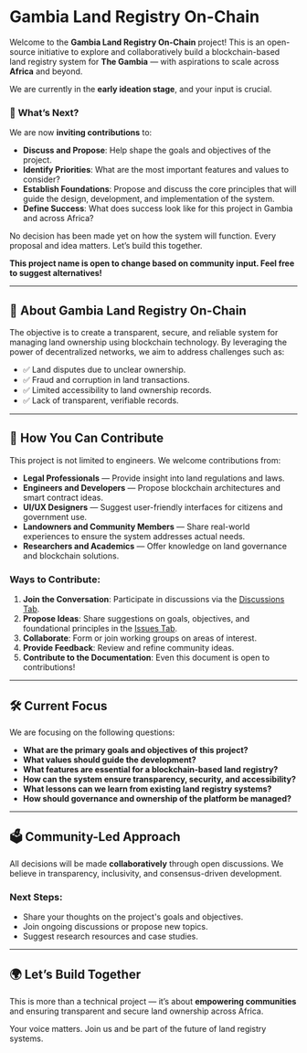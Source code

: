# Gambia Land Registry On-Chain  

Welcome to the **Gambia Land Registry On-Chain** project! This is an open-source initiative to explore and collaboratively build a blockchain-based land registry system for **The Gambia** — with aspirations to scale across **Africa** and beyond.  

We are currently in the **early ideation stage**, and your input is crucial.  

### 🚀 **What’s Next?**  
We are now **inviting contributions** to:  
- **Discuss and Propose**: Help shape the goals and objectives of the project.  
- **Identify Priorities**: What are the most important features and values to consider?  
- **Establish Foundations**: Propose and discuss the core principles that will guide the design, development, and implementation of the system.  
- **Define Success**: What does success look like for this project in Gambia and across Africa?  

No decision has been made yet on how the system will function. Every proposal and idea matters. Let’s build this together.  

**This project name is open to change based on community input. Feel free to suggest alternatives!**  

---

## 📖 **About Gambia Land Registry On-Chain**  

The objective is to create a transparent, secure, and reliable system for managing land ownership using blockchain technology. By leveraging the power of decentralized networks, we aim to address challenges such as:  

- ✅ Land disputes due to unclear ownership.  
- ✅ Fraud and corruption in land transactions.  
- ✅ Limited accessibility to land ownership records.  
- ✅ Lack of transparent, verifiable records.  

---

## 🤝 **How You Can Contribute**  

This project is not limited to engineers. We welcome contributions from:  

- **Legal Professionals** — Provide insight into land regulations and laws.  
- **Engineers and Developers** — Propose blockchain architectures and smart contract ideas.  
- **UI/UX Designers** — Suggest user-friendly interfaces for citizens and government use.  
- **Landowners and Community Members** — Share real-world experiences to ensure the system addresses actual needs.  
- **Researchers and Academics** — Offer knowledge on land governance and blockchain solutions.  

### Ways to Contribute:  

1. **Join the Conversation**: Participate in discussions via the [Discussions Tab](../../discussions).  
2. **Propose Ideas**: Share suggestions on goals, objectives, and foundational principles in the [Issues Tab](../../issues).  
3. **Collaborate**: Form or join working groups on areas of interest.  
4. **Provide Feedback**: Review and refine community ideas.  
5. **Contribute to the Documentation**: Even this document is open to contributions!  

---

## 🛠️ **Current Focus**  

We are focusing on the following questions:  

- **What are the primary goals and objectives of this project?**  
- **What values should guide the development?**  
- **What features are essential for a blockchain-based land registry?**  
- **How can the system ensure transparency, security, and accessibility?**  
- **What lessons can we learn from existing land registry systems?**  
- **How should governance and ownership of the platform be managed?**  

---

## 🗳️ **Community-Led Approach**  

All decisions will be made **collaboratively** through open discussions. We believe in transparency, inclusivity, and consensus-driven development.  

### Next Steps:  
- Share your thoughts on the project's goals and objectives.  
- Join ongoing discussions or propose new topics.  
- Suggest research resources and case studies.  

---

## 🌍 **Let’s Build Together**  

This is more than a technical project — it’s about **empowering communities** and ensuring transparent and secure land ownership across Africa.  

Your voice matters. Join us and be part of the future of land registry systems.
